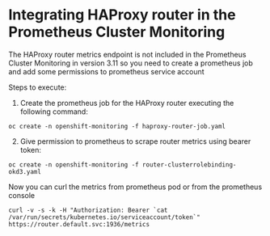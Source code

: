 # Integrating HAProxy router in the Prometheus Cluster Monitoring
The HAProxy router metrics endpoint is not included in the Prometheus Cluster Monitoring in version 3.11 so you need to create a prometheus job and add some permissions to prometheus service account

Steps to execute:

1. Create the prometheus job for the HAProxy router executing the following command:

```
oc create -n openshift-monitoring -f haproxy-router-job.yaml
```

2. Give permission to prometheus to scrape router metrics using bearer token:

```
oc create -n openshift-monitoring -f router-clusterrolebinding-okd3.yaml
```

Now you can curl the metrics from prometheus pod or from the prometheus console

```
curl -v -s -k -H "Authorization: Bearer `cat /var/run/secrets/kubernetes.io/serviceaccount/token`" https://router.default.svc:1936/metrics
```
